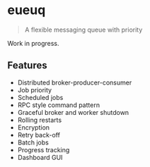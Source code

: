 # eueuq

> A flexible messaging queue with priority

Work in progress.

## Features

* Distributed broker-producer-consumer
* Job priority
* Scheduled jobs
* RPC style command pattern
* Graceful broker and worker shutdown
* Rolling restarts
* Encryption
* Retry back-off
* Batch jobs
* Progress tracking
* Dashboard GUI

